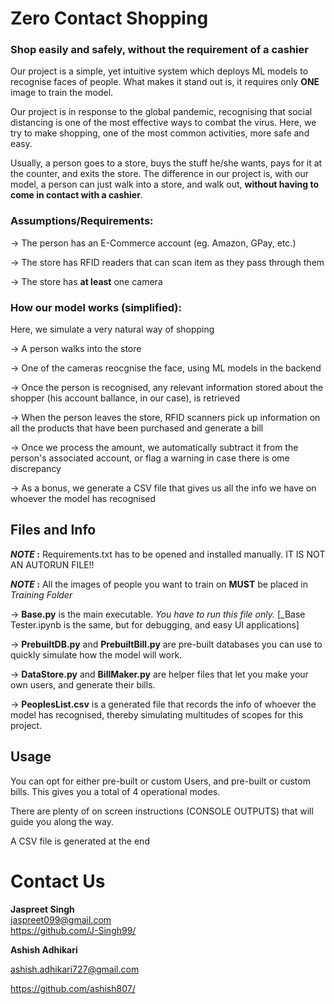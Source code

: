 # **Zero Contact Shopping**
### Shop easily and safely, without the requirement of a cashier

Our project is a simple, yet intuitive system which deploys ML models to recognise faces of people.
What makes it stand out is, it requires only **ONE** image to train the model.

Our project is in response to the global pandemic, recognising that social distancing is one of the most effective ways to combat the virus.
Here, we try to make shopping, one of the most common activities, more safe and easy.

Usually, a person goes to a store, buys the stuff he/she wants, pays for it at the counter, and exits the store. 
The difference in our project is, with our model, a person can just walk into a store, and walk out, **without having to come in contact with a cashier**.


### Assumptions/Requirements:
-> The person has an E-Commerce account (eg. Amazon, GPay, etc.)

-> The store has RFID readers that can scan item as they pass through them

-> The store has **at least** one camera

### How our model works (simplified):
Here, we simulate a very natural way of shopping

-> A person walks into the store

-> One of the cameras reocgnise the face, using ML models in the backend

-> Once the person is recognised, any relevant information stored about the shopper (his account ballance, in our case), is retrieved

-> When the person leaves the store, RFID scanners pick up information on all the products that have been purchased and generate a bill

-> Once we process the amount, we automatically subtract it from the person's associated account, or flag a warning in case there is ome discrepancy

-> As a bonus, we generate a CSV file that gives us all the info we have on whoever the model has recognised



## Files and Info

**_NOTE_ :** Requirements.txt has to be opened and installed manually. IT IS NOT AN AUTORUN FILE!!

**_NOTE_ :** All the images of people you want to train on **MUST** be placed in _Training Folder_


->  **Base.py** is the main executable. _You have to run this file only._ [_Base Tester.ipynb is the same, but for debugging, and easy UI applications]

->  **PrebuiltDB.py** and **PrebuiltBill.py** are pre-built databases you can use to quickly simulate how the model will work.

-> **DataStore.py** and **BillMaker.py** are helper files that let you make your own users, and generate their bills.

-> **PeoplesList.csv** is a generated file that records the info of whoever the model has recognised, thereby simulating multitudes of scopes for this project.


## Usage
You can opt for either pre-built or custom Users, and pre-built or custom bills. This gives you a total of 4 operational modes.

There are plenty of on screen instructions (CONSOLE OUTPUTS) that will guide you along the way.

A CSV file is generated at the end


# Contact Us
**Jaspreet Singh**  
jaspreet099@gmail.com  
https://github.com/J-Singh99/  
  
  
**Ashish Adhikari**

ashish.adhikari727@gmail.com

https://github.com/ashish807/



